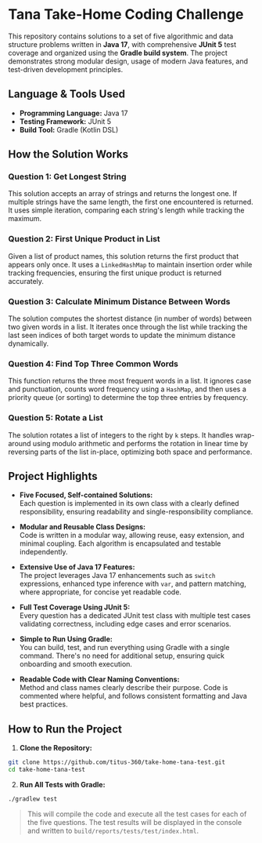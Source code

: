 # Tana Take-Home Coding Challenge

This repository contains solutions to a set of five algorithmic and data structure problems written in **Java 17**, with comprehensive **JUnit 5** test coverage and organized using the **Gradle build system**. The project demonstrates strong modular design, usage of modern Java features, and test-driven development principles.

## Language & Tools Used

- **Programming Language:** Java 17
- **Testing Framework:** JUnit 5
- **Build Tool:** Gradle (Kotlin DSL)

## How the Solution Works

### Question 1: Get Longest String
This solution accepts an array of strings and returns the longest one. If multiple strings have the same length, the first one encountered is returned. It uses simple iteration, comparing each string's length while tracking the maximum.

### Question 2: First Unique Product in List
Given a list of product names, this solution returns the first product that appears only once. It uses a `LinkedHashMap` to maintain insertion order while tracking frequencies, ensuring the first unique product is returned accurately.

### Question 3: Calculate Minimum Distance Between Words
The solution computes the shortest distance (in number of words) between two given words in a list. It iterates once through the list while tracking the last seen indices of both target words to update the minimum distance dynamically.

### Question 4: Find Top Three Common Words
This function returns the three most frequent words in a list. It ignores case and punctuation, counts word frequency using a `HashMap`, and then uses a priority queue (or sorting) to determine the top three entries by frequency.

### Question 5: Rotate a List
The solution rotates a list of integers to the right by `k` steps. It handles wrap-around using modulo arithmetic and performs the rotation in linear time by reversing parts of the list in-place, optimizing both space and performance.

## Project Highlights

- **Five Focused, Self-contained Solutions:**  
  Each question is implemented in its own class with a clearly defined responsibility, ensuring readability and single-responsibility compliance.

- **Modular and Reusable Class Designs:**  
  Code is written in a modular way, allowing reuse, easy extension, and minimal coupling. Each algorithm is encapsulated and testable independently.

- **Extensive Use of Java 17 Features:**  
  The project leverages Java 17 enhancements such as `switch` expressions, enhanced type inference with `var`, and pattern matching, where appropriate, for concise yet readable code.

- **Full Test Coverage Using JUnit 5:**  
  Every question has a dedicated JUnit test class with multiple test cases validating correctness, including edge cases and error scenarios.

- **Simple to Run Using Gradle:**  
  You can build, test, and run everything using Gradle with a single command. There's no need for additional setup, ensuring quick onboarding and smooth execution.

- **Readable Code with Clear Naming Conventions:**  
  Method and class names clearly describe their purpose. Code is commented where helpful, and follows consistent formatting and Java best practices.

## How to Run the Project

1. **Clone the Repository:**

```bash
git clone https://github.com/titus-360/take-home-tana-test.git
cd take-home-tana-test
```

2. **Run All Tests with Gradle:**

```bash
./gradlew test
```

> This will compile the code and execute all the test cases for each of the five questions. The test results will be displayed in the console and written to `build/reports/tests/test/index.html`.